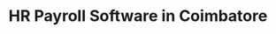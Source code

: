 ---
name: Coimbatore
title: HR Payroll Software in Coimbatore
description: Looking for best HR Payroll Software in Coimbatore? EasyHR is a leading Payroll Software Provider with dynamic features like leave, attendance, self-service
eleventyExcludeFromCollections: true
---